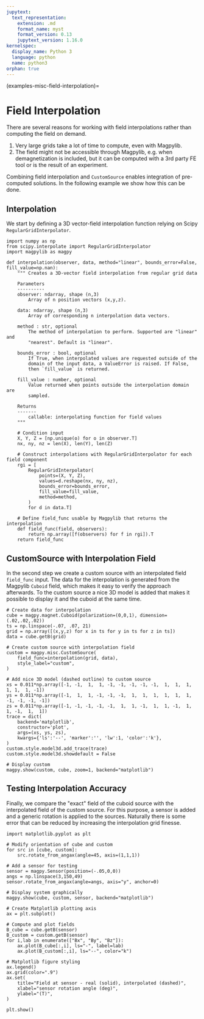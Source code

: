 ```yaml
---
jupytext:
  text_representation:
    extension: .md
    format_name: myst
    format_version: 0.13
    jupytext_version: 1.16.0
kernelspec:
  display_name: Python 3
  language: python
  name: python3
orphan: true
---
```


(examples-misc-field-interpolation)=

# Field Interpolation

There are several reasons for working with field interpolations rather than computing the field on demand.

1. Very large grids take a lot of time to compute, even with Magpylib.
2. The field might not be accessible through Magpylib, e.g. when demagnetization is included, but it can be computed with a 3rd party FE tool or is the result of an experiment.

Combining field interpolation and `CustomSource` enables integration of pre-computed solutions. In the following example we show how this can be done.

## Interpolation

We start by defining a 3D vector-field interpolation function relying on Scipy `RegularGridInterpolator`.

```{code-cell} ipython3
import numpy as np
from scipy.interpolate import RegularGridInterpolator
import magpylib as magpy

def interpolation(observer, data, method="linear", bounds_error=False, fill_value=np.nan):
    """ Creates a 3D-vector field interpolation from regular grid data

    Parameters
    ----------
    observer: ndarray, shape (n,3)
        Array of n position vectors (x,y,z).

    data: ndarray, shape (n,3)
        Array of corresponding n interpolation data vectors.

    method : str, optional
        The method of interpolation to perform. Supported are "linear" and
        "nearest". Default is "linear".

    bounds_error : bool, optional
        If True, when interpolated values are requested outside of the
        domain of the input data, a ValueError is raised. If False,
        then `fill_value` is returned.

    fill_value : number, optional
        Value returned when points outside the interpolation domain are
        sampled.

    Returns
    -------
        callable: interpolating function for field values
    """

    # Condition input
    X, Y, Z = [np.unique(o) for o in observer.T]
    nx, ny, nz = len(X), len(Y), len(Z)

    # Construct interpolations with RegularGridInterpolator for each field component
    rgi = [
        RegularGridInterpolator(
            points=(X, Y, Z),
            values=d.reshape(nx, ny, nz),
            bounds_error=bounds_error,
            fill_value=fill_value,
            method=method,
        )
        for d in data.T]

    # Define field_func usable by Magpylib that returns the interpolation
    def field_func(field, observers):
        return np.array([f(observers) for f in rgi]).T
    return field_func
```

## CustomSource with Interpolation Field

In the second step we create a custom source with an interpolated field `field_func` input. The data for the interpolation is generated from the Magpylib `Cuboid` field, which makes it easy to verify the approach afterwards. To the custom source a nice 3D model is added that makes it possible to display it and the cuboid at the same time.

```{code-cell} ipython3
# Create data for interpolation
cube = magpy.magnet.Cuboid(polarization=(0,0,1), dimension=(.02,.02,.02))
ts = np.linspace(-.07, .07, 21)
grid = np.array([(x,y,z) for x in ts for y in ts for z in ts])
data = cube.getB(grid)

# Create custom source with interpolation field
custom = magpy.misc.CustomSource(
    field_func=interpolation(grid, data),
    style_label="custom",
)

# Add nice 3D model (dashed outline) to custom source
xs = 0.011*np.array([-1, -1,  1,  1, -1, -1, -1, -1, -1,  1,  1,  1,  1, 1,  1, -1])
ys = 0.011*np.array([-1,  1,  1, -1, -1, -1,  1,  1,  1,  1,  1,  1, -1, -1, -1, -1])
zs = 0.011*np.array([-1, -1, -1, -1, -1,  1,  1, -1,  1,  1, -1,  1,  1, -1,  1,  1])
trace = dict(
    backend='matplotlib',
    constructor='plot',
    args=(xs, ys, zs),
    kwargs={'ls':'--', 'marker':'', 'lw':1, 'color':'k'},
)
custom.style.model3d.add_trace(trace)
custom.style.model3d.showdefault = False

# Display custom
magpy.show(custom, cube, zoom=1, backend="matplotlib")
```

## Testing Interpolation Accuracy

Finally, we compare the "exact" field of the cuboid source with the interpolated field of the custom source. For this purpose, a sensor is added and a generic rotation is applied to the sources. Naturally there is some error that can be reduced by increasing the interpolation grid finesse.

```{code-cell} ipython3
import matplotlib.pyplot as plt

# Modify orientation of cube and custom
for src in [cube, custom]:
    src.rotate_from_angax(angle=45, axis=(1,1,1))

# Add a sensor for testing
sensor = magpy.Sensor(position=(-.05,0,0))
angs = np.linspace(3,150,49)
sensor.rotate_from_angax(angle=angs, axis="y", anchor=0)

# Display system graphically
magpy.show(cube, custom, sensor, backend="matplotlib")

# Create Matplotlib plotting axis
ax = plt.subplot()

# Compute and plot fields
B_cube = cube.getB(sensor)
B_custom = custom.getB(sensor)
for i,lab in enumerate(["Bx", "By", "Bz"]):
    ax.plot(B_cube[:,i], ls="-", label=lab)
    ax.plot(B_custom[:,i], ls="--", color="k")

# Matplotlib figure styling
ax.legend()
ax.grid(color=".9")
ax.set(
    title="Field at sensor - real (solid), interpolated (dashed)",
    xlabel="sensor rotation angle (deg)",
    ylabel="(T)",
)

plt.show()
```

```{code-cell} ipython3

```
